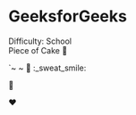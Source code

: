# GeeksforGeeks
Difficulty: School </br>
Piece of Cake 🍰

`~
~
🧢
:_sweat_smile:

🧢


:heart: 

<!--easy peasy 
not so complicated
sweat over 😰
put on your thinking cap 🧢
practice maeks man perfect
